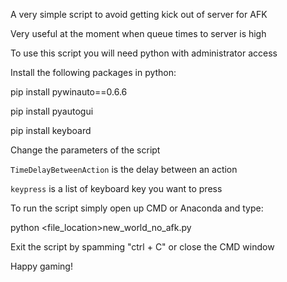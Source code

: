 
A very simple script to avoid getting kick out of server for AFK

Very useful at the moment when queue times to server is high

To use this script you will need python with administrator access

Install the following packages in python:

pip install pywinauto==0.6.6

pip install pyautogui

pip install keyboard

Change the parameters of the script

`TimeDelayBetweenAction` is the delay between an action

`keypress` is a list of keyboard key you want to press


To run the script simply open up CMD or Anaconda and type:

python <file_location>new_world_no_afk.py


Exit the script by spamming "ctrl + C" or close the CMD window


Happy gaming!



